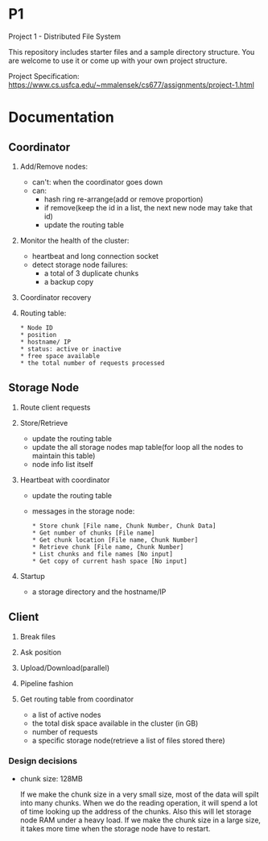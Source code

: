 # P1
Project 1 - Distributed File System

This repository includes starter files and a sample directory structure. You are welcome to use it or come up with your own project structure.

Project Specification: https://www.cs.usfca.edu/~mmalensek/cs677/assignments/project-1.html


# Documentation

## Coordinator
  1. Add/Remove nodes:
     * can't: when the coordinator goes down
     * can: 
       * hash ring re-arrange(add or remove proportion)
       * if remove(keep the id in a list, the next new node may take that id)
       * update the routing table
        
  2. Monitor the health of the cluster:
     * heartbeat and long connection socket
     * detect storage node failures:
       * a total of 3 duplicate chunks
       * a backup copy
  
  3. Coordinator recovery
  
  4. Routing table:
  
         * Node ID
         * position
         * hostname/ IP
         * status: active or inactive
         * free space available
         * the total number of requests processed
         

##  Storage Node
  1. Route client requests
  
  2. Store/Retrieve
     * update the routing table
     * update the all storage nodes map table(for loop all the nodes to maintain this table)
     * node info list itself
  
  3. Heartbeat with coordinator
  
     * update the routing table
     * messages in the storage node:
     
           * Store chunk [File name, Chunk Number, Chunk Data]
           * Get number of chunks [File name]
           * Get chunk location [File name, Chunk Number]
           * Retrieve chunk [File name, Chunk Number]
           * List chunks and file names [No input]
           * Get copy of current hash space [No input]  
  
  4. Startup
     * a storage directory and the hostname/IP
     
     
## Client
  1. Break files
  
  2. Ask position
  
  3. Upload/Download(parallel)
  
  4. Pipeline fashion
  
  5. Get routing table from coordinator
     * a list of active nodes
     * the total disk space available in the cluster (in GB)
     * number of requests
     * a specific storage node(retrieve a list of files stored there)


### Design decisions 
   * chunk size: 128MB
   
     If we make the chunk size in a very small size, most of the data will spilt into many chunks. When we do the reading operation, it will spend a lot of time looking up the address of the chunks. Also this will let storage node RAM under a heavy load. If we make the chunk size in a large size, it takes more time when the storage node have to restart.